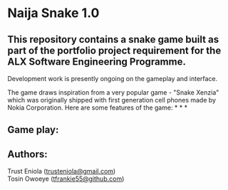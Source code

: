# Naija Snake 1.0

## This repository contains a snake game built as part of the portfolio project requirement for the ALX Software Engineering Programme.
Development work is presently ongoing on the gameplay and interface.

The game draws inspiration from a very popular game - "Snake Xenzia" which was originally shipped with first generation cell phones made by Nokia Corporation.
Here are some features of the game:
*
*
*

## Game play:


## Authors:
Trust Eniola (trusteniola@gmail.com)                                                                                                                                      
Tosin Owoeye (tfrankie55@github.com)
